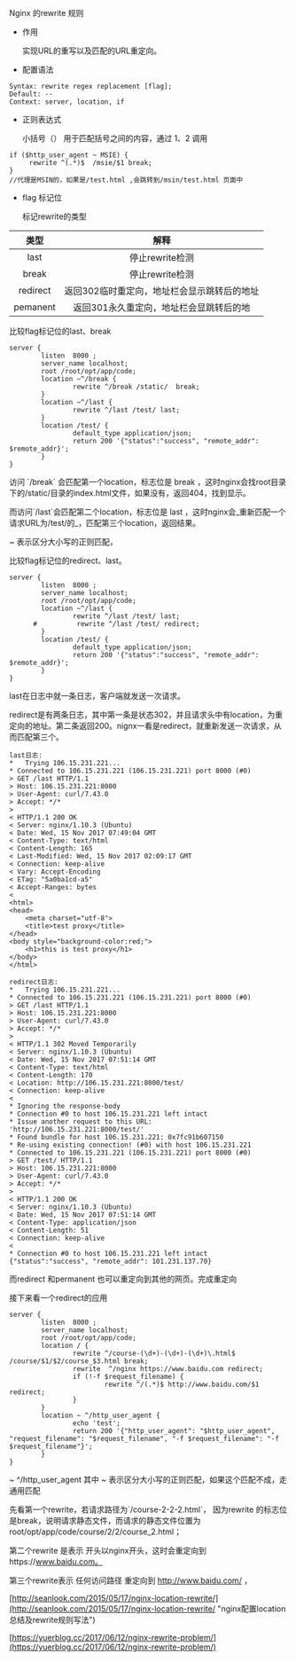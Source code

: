 Nginx 的rewrite 规则

* 作用

  实现URL的重写以及匹配的URL重定向。

* 配置语法

```
Syntax: rewrite regex replacement [flag];
Default: --
Context: server, location, if
```

* 正则表达式

  小括号（） 用于匹配括号之间的内容，通过 $1、$2 调用

```
if ($http_user_agent ~ MSIE) {
     rewrite ^(.*)$  /msie/$1 break;
}
//代理是MSIN的，如果是/test.html ,会跳转到/msin/test.html 页面中
```

* flag 标记位

  标记rewrite的类型

| 类型 | 解释 |
| :---: | :---: |
| last | 停止rewrite检测 |
| break | 停止rewrite检测 |
| redirect | 返回302临时重定向，地址栏会显示跳转后的地址 |
| pemanent | 返回301永久重定向，地址栏会显跳转后的地 |

比较flag标记位的last、break

```
server {
        listen  8000 ;
        server_name localhost;
        root /root/opt/app/code;
        location ~^/break {
                rewrite ^/break /static/  break;
        }
        location ~^/last {
                rewrite ^/last /test/ last;
        }
        location /test/ {
                default_type application/json;
                return 200 '{"status":"success", "remote_addr": $remote_addr}';
        }
}
```

访问 \`/break\` 会匹配第一个location，标志位是 break ，这时nginx会找root目录下的/static/目录的index.html文件，如果没有，返回404，找到显示。

而访问\`/last\`会匹配第二个location，标志位是 last ，这时nginx会_重新匹配一个请求URL为/test/的_，匹配第三个location，返回结果。

~ 表示区分大小写的正则匹配，

比较flag标记位的redirect、last。

```
server {
        listen  8000 ;
        server_name localhost;
        root /root/opt/app/code;
        location ~^/last {
                rewrite ^/last /test/ last;
      #          rewrite ^/last /test/ redirect;
        }
        location /test/ {
                default_type application/json;
                return 200 '{"status":"success", "remote_addr": $remote_addr}';
        }
}
```

last在日志中就一条日志，客户端就发送一次请求。

redirect是有两条日志，其中第一条是状态302，并且请求头中有location，为重定向的地址。第二条返回200。nignx一看是redirect，就重新发送一次请求，从而匹配第三个。

```
last日志:
*   Trying 106.15.231.221...
* Connected to 106.15.231.221 (106.15.231.221) port 8000 (#0)
> GET /last HTTP/1.1
> Host: 106.15.231.221:8000
> User-Agent: curl/7.43.0
> Accept: */*
>
< HTTP/1.1 200 OK
< Server: nginx/1.10.3 (Ubuntu)
< Date: Wed, 15 Nov 2017 07:49:04 GMT
< Content-Type: text/html
< Content-Length: 165
< Last-Modified: Wed, 15 Nov 2017 02:09:17 GMT
< Connection: keep-alive
< Vary: Accept-Encoding
< ETag: "5a0ba1cd-a5"
< Accept-Ranges: bytes
<
<html>
<head>
    <meta charset="utf-8">
    <title>test proxy</title>
</head>
<body style="background-color:red;">
    <h1>this is test proxy</h1>
</body>
</html>

redirect日志:
*   Trying 106.15.231.221...
* Connected to 106.15.231.221 (106.15.231.221) port 8000 (#0)
> GET /last HTTP/1.1
> Host: 106.15.231.221:8000
> User-Agent: curl/7.43.0
> Accept: */*
>
< HTTP/1.1 302 Moved Temporarily
< Server: nginx/1.10.3 (Ubuntu)
< Date: Wed, 15 Nov 2017 07:51:14 GMT
< Content-Type: text/html
< Content-Length: 170
< Location: http://106.15.231.221:8000/test/
< Connection: keep-alive
<
* Ignoring the response-body
* Connection #0 to host 106.15.231.221 left intact
* Issue another request to this URL: 'http://106.15.231.221:8000/test/'
* Found bundle for host 106.15.231.221: 0x7fc91b607150
* Re-using existing connection! (#0) with host 106.15.231.221
* Connected to 106.15.231.221 (106.15.231.221) port 8000 (#0)
> GET /test/ HTTP/1.1
> Host: 106.15.231.221:8000
> User-Agent: curl/7.43.0
> Accept: */*
>
< HTTP/1.1 200 OK
< Server: nginx/1.10.3 (Ubuntu)
< Date: Wed, 15 Nov 2017 07:51:14 GMT
< Content-Type: application/json
< Content-Length: 51
< Connection: keep-alive
<
* Connection #0 to host 106.15.231.221 left intact
{"status":"success", "remote_addr": 101.231.137.70}
```

而redirect 和permanent 也可以重定向到其他的网页。完成重定向

接下来看一个redirect的应用

```
server {
        listen  8000 ;
        server_name localhost;
        root /root/opt/app/code;
        location / {
                rewrite ^/course-(\d+)-(\d+)-(\d+)\.html$ /course/$1/$2/course_$3.html break;
                rewrite  ^/nginx https://www.baidu.com redirect;
                if (!-f $request_filename) {
                        rewrite ^/(.*)$ http://www.baidu.com/$1 redirect;
                }
        }
        location ~ ^/http_user_agent {
                echo 'test';
                return 200 '{"http_user_agent": "$http_user_agent", "request_filename": "$request_filename", "-f $request_filename": "-f $request_filename"}';
        }
}
```

~ ^/http\_user\_agent 其中 ~ 表示区分大小写的正则匹配，如果这个匹配不成，走通用匹配

先看第一个rewrite，若请求路径为\`/course-2-2-2.html\`， 因为rewrite 的标志位是break，说明请求静态文件，而请求的静态文件位置为  root/opt/app/code/course/2/2/course\_2.html；

第二个rewrite 是表示 开头以nginx开头，这时会重定向到https://www.baidu.com。

第三个rewrite表示 任何访问路径 重定向到 http://www.baidu.com/    ，















[http://seanlook.com/2015/05/17/nginx-location-rewrite/](http://seanlook.com/2015/05/17/nginx-location-rewrite/ "nginx配置location总结及rewrite规则写法")

[https://yuerblog.cc/2017/06/12/nginx-rewrite-problem/](https://yuerblog.cc/2017/06/12/nginx-rewrite-problem/)


